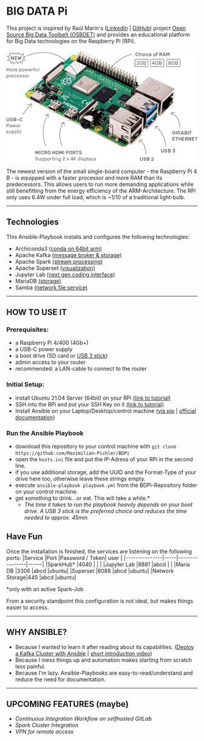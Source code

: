 # BIG DATA Pi 
This project is inspired by Raúl Marín's ([LinkedIn](https://github.com/raulmarinperez) | [GitHub](https://www.linkedin.com/in/raulmarinperez/)) project [Open Source Big Data Toolbelt (OSBDET)](https://github.com/raulmarinperez/osbdet) and provides an educational platform for Big Data technologies on the Raspberry Pi (RPi).


![](/images/raspberry-pi-4.png)


The newest version of the small single-board computer - the Raspberry Pi 4 B - is equipped with a faster processor and more RAM than its predecessors. This allows users to run more demanding applications while still benefitting from the energy efficiency of the ARM-Architecture. The RPi only uses 6.4W under full load, which is ~1/10 of a traditional light-bulb. 

---

## Technologies
This Ansible-Playbook installs and configures the following technologies:
- Archiconda3 [(conda on 64bit arm)](https://github.com/Archiconda)
- Apache Kafka [(message broker & storage)](https://kafka.apache.org/)
- Apache Spark [(stream processing)](https://spark.apache.org/)
- Apache Superset [(visualization)](https://superset.apache.org/)
- Jupyter Lab [(next gen coding interface)](https://jupyterlab.readthedocs.io/en/stable/)
- MariaDB [(storage)](https://mariadb.org/)
- Samba [(network file service)](https://www.samba.org/)

---

## HOW TO USE IT

### Prerequisites:
- a Raspberry Pi 4/400 (4Gb+)
- a USB-C power supply
- a boot drive (SD card or [USB 3 stick](https://www.raspberrypi.org/documentation/hardware/raspberrypi/bootmodes/msd.md))
- admin access to your router
- recommended: a LAN-cable to connect to the router


### Initial Setup: 
- install Ubuntu 21.04 Server (64bit) on your RPi [(link to tutorial)](https://itsfoss.com/install-ubuntu-server-raspberry-pi/)
- SSH into the RPi and put your SSH Key on it [(link to tutorial)](https://www.raspberrypi.org/documentation/remote-access/ssh/passwordless.md)
- Install Ansible on your Laptop/Desktop/control machine ([via pip](https://medium.com/@mitesh_shamra/introduction-to-ansible-e5b56ee76b8c) | [official documentation](https://docs.ansible.com/ansible/2.3/intro_installation.html#latest-releases-via-pip))

### Run the Ansible Playbook
- download this repository to your control machine with `git clone https://github.com/Maximilian-Pichler/BDPi`
- open the `hosts.ini` file and put the IP-Adress of your RPi in the second line.
- if you use additional storage, add the UUID and the Format-Type of your drive here too, otherwise leave these strings empty.
- execute `ansible-playbook playbook.yml` from the BDPi-Repository folder on your control machine.
- get something to drink...or eat. This will take a while.*
    - *The time it takes to run the playbook heavily depends on your boot drive. A USB 3 stick is the preferred choice and reduces the time needed to approx. 45min*

## Have Fun
Once the installation is finished, the services are listening on the following ports:
|Service        |Port |Password / Token| user |
|---------------|-----|----------------|------|
|SparkHub*      |4040 |                |      |
|Jupyter Lab    |8881 |abcd            |      |
|Maria DB       |3306 |abcd            |ubuntu|
|Superset       |8088 |abcd            |ubuntu|
|Network Storage|445  |abcd            |ubuntu|

*only with an active Spark-Job

From a security standpoint this configuration is not ideal, but makes things easier to access.

---

## WHY ANSIBLE?
- Because I wanted to learn it after reading about its capabilities. ([Deploy a Kafka Cluster with Ansible](https://towardsdatascience.com/deploy-a-kafka-cluster-with-terraform-and-ansible-21bee1ee4fb) | [short introduction video](https://www.ansible.com/resources/videos/quick-start-video))
- Because I mess things up and automation makes starting from scratch less painful.
- Because I'm lazy. Ansible-Playbooks are easy-to-read/understand and reduce the need for documentation.

---

## UPCOMING FEATURES (maybe)
- *Continuous Integration Workflow on selfhosted GitLab*
- *Spark Cluster Integration*
- *VPN for remote access*